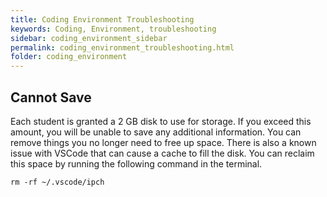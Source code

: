 ```yaml
---
title: Coding Environment Troubleshooting
keywords: Coding, Environment, troubleshooting
sidebar: coding_environment_sidebar
permalink: coding_environment_troubleshooting.html
folder: coding_environment
---
```


## Cannot Save
Each student is granted a 2 GB disk to use for storage. If you exceed this amount, you will be unable to save any additional information. You can remove things you no longer need to free up space. There is also a known issue with VSCode that can cause a cache to fill the disk. You can reclaim this space by running the following command in the terminal.
```
rm -rf ~/.vscode/ipch
```
